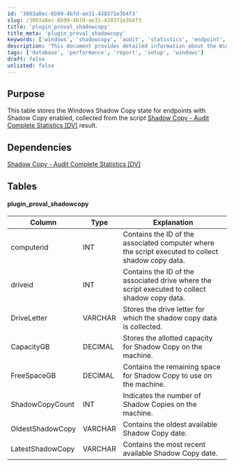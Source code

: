```yaml
---
id: '3003a8ec-6b99-4b7d-ae31-438371e3b4f3'
slug: /3003a8ec-6b99-4b7d-ae31-438371e3b4f3
title: 'plugin_proval_shadowcopy'
title_meta: 'plugin_proval_shadowcopy'
keywords: ['windows', 'shadowcopy', 'audit', 'statistics', 'endpoint', 'data']
description: 'This document provides detailed information about the Windows Shadow Copy state for endpoints with Shadow Copy enabled. It includes a comprehensive table outlining the schema for storing shadow copy data collected from the specified script, along with dependencies and explanations for each column.'
tags: ['database', 'performance', 'report', 'setup', 'windows']
draft: false
unlisted: false
---
```


## Purpose

This table stores the Windows Shadow Copy state for endpoints with Shadow Copy enabled, collected from the script [Shadow Copy - Audit Complete Statistics [DV]](/docs/9d69d33c-688e-4c02-adfe-cef7c8ecd766) result.

## Dependencies

[Shadow Copy - Audit Complete Statistics [DV]](/docs/9d69d33c-688e-4c02-adfe-cef7c8ecd766)

## Tables

#### plugin_proval_shadowcopy

| Column            | Type    | Explanation                                                                                      |
|-------------------|---------|--------------------------------------------------------------------------------------------------|
| computerid        | INT     | Contains the ID of the associated computer where the script executed to collect shadow copy data. |
| driveid           | INT     | Contains the ID of the associated drive where the script executed to collect shadow copy data.  |
| DriveLetter       | VARCHAR | Stores the drive letter for which the shadow copy data is collected.                           |
| CapacityGB        | DECIMAL | Stores the allotted capacity for Shadow Copy on the machine.                                   |
| FreeSpaceGB      | DECIMAL | Contains the remaining space for Shadow Copy to use on the machine.                            |
| ShadowCopyCount   | INT     | Indicates the number of Shadow Copies on the machine.                                          |
| OldestShadowCopy  | VARCHAR | Contains the oldest available Shadow Copy date.                                               |
| LatestShadowCopy  | VARCHAR | Contains the most recent available Shadow Copy date.                                           |


